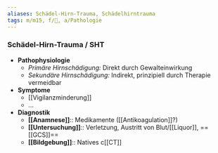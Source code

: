 ```yaml
---
aliases: Schädel-Hirn-Trauma, Schädelhirntrauma
tags: m/m15, f/🧠, a/Pathologie
---
```

### Schädel-Hirn-Trauma / SHT
- **Pathophysiologie**
	- *Primäre Hirnschädigung:* Direkt durch Gewalteinwirkung
	- *Sekundäre Hirnschädigung:* Indirekt, prinzipiell durch Therapie vermeidbar
- **Symptome**
	- [[Vigilanzminderung]]
	- ...
- **Diagnostik**
	- **[[Anamnese]]**:: Medikamente ([[Antikoagulation]]?)
	- **[[Untersuchung]]**:: Verletzung, Austritt von Blut/[[Liquor]], ==[[GCS]]==
	- **[[Bildgebung]]**:: Natives c[[CT]]